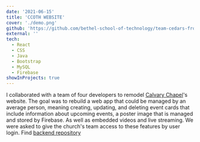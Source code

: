```yaml
---
date: '2021-06-15'
title: 'CCOTH WEBSITE'
cover: './demo.png'
github: 'https://github.com/bethel-school-of-technology/team-cedars-frontend'
external: ''
tech:
  - React
  - CSS
  - Java
  - Bootstrap
  - MySQL
  - Firebase
showInProjects: true
---
```


I collaborated with a team of four developers to remodel [Calvary Chapel](https://www.ccoth.com/)'s website. The goal was to rebuild a web app that could be managed by an average person, meaning creating, updating, and deleting event cards that include information about upcoming events, a poster image that is managed and stored by Firebase. As well as embedded videos and live streaming. We were asked to give the church's team access to these features by user login. Find [backend repository](https://github.com/bethel-school-of-technology/team-cedars-backend)